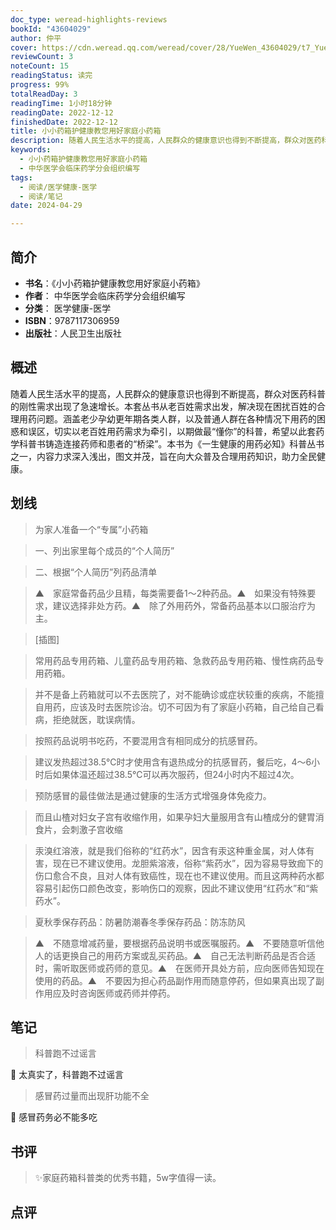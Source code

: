 ```yaml
---
doc_type: weread-highlights-reviews
bookId: "43604029"
author: 仲平
cover: https://cdn.weread.qq.com/weread/cover/28/YueWen_43604029/t7_YueWen_43604029.jpg
reviewCount: 3
noteCount: 15
readingStatus: 读完
progress: 99%
totalReadDay: 3
readingTime: 1小时18分钟
readingDate: 2022-12-12
finishedDate: 2022-12-12
title: 小小药箱护健康教您用好家庭小药箱
description: 随着人民生活水平的提高，人民群众的健康意识也得到不断提高，群众对医药科普的刚性需求出现了急速增长。本套丛书从老百姓需求出发，解决现在困扰百姓的合理用药问题。涵盖老少孕幼更年期各类人群，以及普通人群在各种情况下用药的困惑和误区，切实以老百姓用药需求为牵引，以期做最“懂你”的科普，希望以此套药学科普书铸造连接药师和患者的“桥梁”。本书为《一生健康的用药必知》科普丛书之一，内容力求深入浅出，图文并茂，旨在向大众普及合理用药知识，助力全民健康。
keywords:
  - 小小药箱护健康教您用好家庭小药箱
  - 中华医学会临床药学分会组织编写
tags:
  - 阅读/医学健康-医学
  - 阅读/笔记
date: 2024-04-29

---
```


## 简介

- **书名**：《小小药箱护健康教您用好家庭小药箱》
- **作者**： 中华医学会临床药学分会组织编写
- **分类**： 医学健康-医学
- **ISBN**：9787117306959
- **出版社**：人民卫生出版社

## 概述

随着人民生活水平的提高，人民群众的健康意识也得到不断提高，群众对医药科普的刚性需求出现了急速增长。本套丛书从老百姓需求出发，解决现在困扰百姓的合理用药问题。涵盖老少孕幼更年期各类人群，以及普通人群在各种情况下用药的困惑和误区，切实以老百姓用药需求为牵引，以期做最“懂你”的科普，希望以此套药学科普书铸造连接药师和患者的“桥梁”。本书为《一生健康的用药必知》科普丛书之一，内容力求深入浅出，图文并茂，旨在向大众普及合理用药知识，助力全民健康。

## 划线 
 

> 为家人准备一个“专属”小药箱 

> 一、列出家里每个成员的“个人简历” 

> 二、根据“个人简历”列药品清单 

> ▲　家庭常备药品少且精，每类需要备1～2种药品。▲　如果没有特殊要求，建议选择非处方药。▲　除了外用药外，常备药品基本以口服治疗为主。 

> [插图] 

> 常用药品专用药箱、儿童药品专用药箱、急救药品专用药箱、慢性病药品专用药箱。 

> 并不是备上药箱就可以不去医院了，对不能确诊或症状较重的疾病，不能擅自用药，应该及时去医院诊治。切不可因为有了家庭小药箱，自己给自己看病，拒绝就医，耽误病情。 

> 按照药品说明书吃药，不要混用含有相同成分的抗感冒药。 

> 建议发热超过38.5℃时才使用含有退热成分的抗感冒药，餐后吃，4～6小时后如果体温还超过38.5℃可以再次服药，但24小时内不超过4次。 

> 预防感冒的最佳做法是通过健康的生活方式增强身体免疫力。 

> 而且山楂对妇女子宫有收缩作用，如果孕妇大量服用含有山楂成分的健胃消食片，会刺激子宫收缩 

> 汞溴红溶液，就是我们俗称的“红药水”，因含有汞这种重金属，对人体有害，现在已不建议使用。龙胆紫溶液，俗称“紫药水”，因为容易导致痂下的伤口愈合不良，且对人体有致癌性，现在也不建议使用。而且这两种药水都容易引起伤口颜色改变，影响伤口的观察，因此不建议使用“红药水”和“紫药水”。 

> 夏秋季保存药品：防暑防潮春冬季保存药品：防冻防风 

> ▲　不随意增减药量，要根据药品说明书或医嘱服药。▲　不要随意听信他人的话更换自己的用药方案或乱买药品。▲　自己无法判断药品是否合适时，需听取医师或药师的意见。▲　在医师开具处方前，应向医师告知现在使用的药品。▲　不要因为担心药品副作用而随意停药，但如果真出现了副作用应及时咨询医师或药师并停药。

## 笔记


> 科普跑不过谣言

💭 太真实了，科普跑不过谣言

> 感冒药过量而出现肝功能不全

💭 感冒药务必不能多吃

## 书评

> ✨家庭药箱科普类的优秀书籍，5w字值得一读。

## 点评
